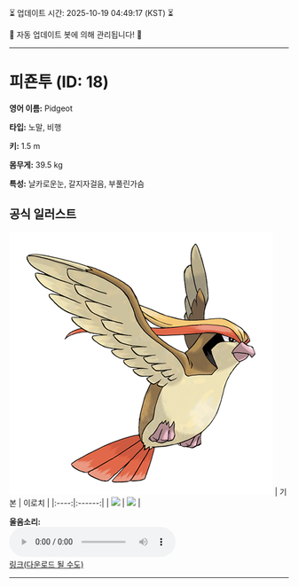 
⏳ 업데이트 시간: 2025-10-19 04:49:17 (KST) ⏳

🤖 자동 업데이트 봇에 의해 관리됩니다! 🤖

---

# 피죤투 (ID: 18)
**영어 이름:** Pidgeot

**타입:** 노말, 비행

**키:** 1.5 m

**몸무게:** 39.5 kg

**특성:** 날카로운눈, 갈지자걸음, 부풀린가슴

## 공식 일러스트
![](https://raw.githubusercontent.com/PokeAPI/sprites/master/sprites/pokemon/other/official-artwork/18.png)
| 기본 | 이로치 |
|:----:|:------:|
| <img src="http://play.pokemonshowdown.com/sprites/ani/pidgeot.gif" width="200"> | <img src="http://play.pokemonshowdown.com/sprites/ani-shiny/pidgeot.gif" width="200"> |

**울음소리:**<br><audio controls src="https://raw.githubusercontent.com/PokeAPI/cries/main/cries/pokemon/latest/18.ogg"></audio><br> [링크(다운로드 될 수도)](https://raw.githubusercontent.com/PokeAPI/cries/main/cries/pokemon/latest/18.ogg)


---
